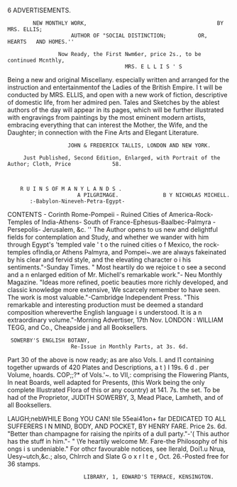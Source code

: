 6                                           ADVERTISEMENTS.


            NEW MONTHLY WORK,                                         BY MRS. ELLIS;
                        AUTHOR OF "SOCIAL DISTINCTION;          OR,   HEARTS   AND HOMES.''

                    Now Ready, the First Nwm6er, price 2s., to be continued Mcnthly,
                                         MRS. E L L I S ' S




Being a new and original Miscellany. especially written and arranged for the instruction and entertainmentof
the Ladies of the British Empire. I t will be conducted by MRS. ELLIS, and open with a new work of fiction,
descriptive of domestic life, from her admired pen. Tales and Sketches by the ablest authors of the day will
appear in its pages, which will be further illustrated with engravings from paintings by the most eminent
modern artists, embracing everything that can interest the Mother, the Wife, and the Daughter; in connection
with the Fine Arts and Elegant Literature.

                       JOHN & FREDERICK TALLIS, LONDON AND NEW YORK.

         Just Published, Second Edition, Enlarged, with Portrait of the Author; Cloth, Price             58.



        R U I N S OF M A N Y L A N D S .
                          A PILGRIMAGE.              B Y NICHOLAS MICHELL.
           :-Babylon-Nineveh-Petra-Egypt-
CONTENTS
             -
     Corinth Rome-Pompeii       -
                                                  Ruined Cities of America-Rock-Temples of India-Athens-
                                   South of France-Ephesus-Baalbec-Palmyra         -Persepolis- Jerusalem, &c.
  '' The Author opens to us new and delightful fields for contemplation and Study, and whether we wander
with him through Egypt's 'templed vale ' t o the ruined cities o f Mexico, the rock-temples ofIndia,or Athens
Palmyra, and Pompei~.we are always fakeinated by his clear and fervid style, and the elevating character o i
his sentiments."-Sunday Times.
  " Most heartily do we rejoice t o see a second and a n enlarged edition of Mr. Michell's remarkable work."-
Neu Monthly Magazine.
  "Ideas more refined, poetic beauties more richly developed, and classic knowledge more extensive, We
scarcely remember to have seen. The work is most valuable."-Cambridge         Independent Press.
  "This remarkable and interesting production must be deemed a standard composition whereverthe English
language i s understood. It is a n extraordinary volume."-Morning     Advertiser, 17th Nov.
                    LONDON : WILLIAM TEGG, and Co., Cheapside j and all Booksellers.




     SOWERBY'S ENGLISH BOTANY,
                        Re-Issue in Monthly Parts, at 3s. 6d.
   Part 30 of the above is now ready; as are also Vols. I. and I1 containing together upwards of 420
Plates and Descriptions, a t ) I 19s. 6 d . per Volume, hoards. COP;;?* of Vols.'~. to VII,: comprising the
Flowering Plants, In neat Boards, well adapted for Presents, (this Work being the only complete Illustrated
Flora of this or any country) at 141. 7s. the set.
     To be had of the Proprietor, JUDITH SOWERBY, 3, Mead Place, Lamheth, and of all Booksellers.




LAUGH;nebWHILE
          Bong
                    YOU CAN!
               tile 55eai41on+                        far
        DEDICATED TO ALL SUFFERERS I N MIND, BODY, AND POCKET,
                                BY HENRY FARE.                    Price 2s. 6d.
   "Better than champagne for raising the npirits of a dull party."-'(            This author has the stuff in him."-
" \Ye heartily welcome Mr. Fare-the Philosophy of his ongs i s undeniable." For othcr favourable notices,
see Ilerald, Doi1.u Nrua, Uesy~utch,&c.; also, Chlrrch and Slate G o x r l t e , Oct. 26.-Posted free for 36 stamps.

                            LIBRARY, 1, EDWARD'S TERRACE, KENSINGTON.
